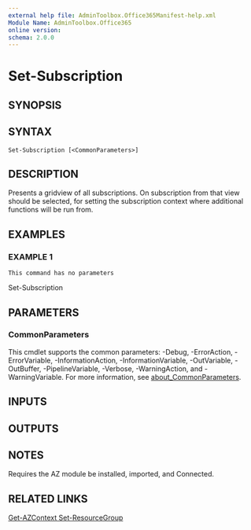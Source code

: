 ```yaml
---
external help file: AdminToolbox.Office365Manifest-help.xml
Module Name: AdminToolbox.Office365
online version:
schema: 2.0.0
---
```


# Set-Subscription

## SYNOPSIS

## SYNTAX

```
Set-Subscription [<CommonParameters>]
```

## DESCRIPTION
Presents a gridview of all subscriptions.
On subscription from that view should be selected, for setting the subscription context where additional functions will be run from.

## EXAMPLES

### EXAMPLE 1
```
This command has no parameters
```

Set-Subscription

## PARAMETERS

### CommonParameters
This cmdlet supports the common parameters: -Debug, -ErrorAction, -ErrorVariable, -InformationAction, -InformationVariable, -OutVariable, -OutBuffer, -PipelineVariable, -Verbose, -WarningAction, and -WarningVariable. For more information, see [about_CommonParameters](http://go.microsoft.com/fwlink/?LinkID=113216).

## INPUTS

## OUTPUTS

## NOTES
Requires the AZ module be installed, imported, and Connected.

## RELATED LINKS

[Get-AZContext
Set-ResourceGroup]()

